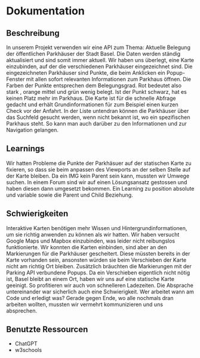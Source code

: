 # Dokumentation

## Beschreibung
In unserem Projekt verwenden wir eine API zum Thema: Aktuelle Belegung der öffentlichen Parkhäuser der Stadt Basel. Die Daten werden ständig aktualisiert und sind somit immer aktuell. Wir haben uns überlegt, eine Karte einzubinden, auf der die verschiedenen Parkhäuser eingezeichnet sind. Die eingezeichneten Parkhäuser sind Punkte, die beim Anklicken ein Popup-Fenster mit allen sofort relevanten Informationen zum Parkhaus öffnen. Die Farben der Punkte entsprechen dem Belegungsgrad. Rot bedeutet also stark , orange mittel und grün wenig belegt. Ist der Punkt schwarz, hat es keinen Platz mehr im Parkhaus. Die Karte ist für die schnelle Abfrage gedacht und erhält Grundinformationen für zum Beispiel einen kurzen Check vor der Anfahrt. In der Liste untendran können die Parkhäuser über das Suchfeld gesucht werden, wenn nicht bekannt ist, wo ein spezifischen Parkhaus steht. So kann man auch darüber zu den Informationen und zur Navigation gelangen.

## Learnings
Wir hatten Probleme die Punkte der Parkhäsuer auf der statischen Karte zu fixieren, so dass sie beim anpassen des Viewports an der selben Stelle auf der Karte bleiben. Da ein IMG kein Parent sein kann, mussten wir Umwege suchen. In einem Forum sind wir auf einen Lösungsansatz gestossen und haben diesen dann umgesetzt bekommen. Ein Learning zu position absolute und variable sowie die Parent und Child Beziehung.


## Schwierigkeiten
Interaktive Karten benötigen mehr Wissen und Hintergrundinformationen, um sie richtig anwenden zu können als wir hatten. Wir haben versucht Google Maps und Mapbox einzubinden, was leider nicht reibungslos funktionierte. Wir konnten die Karten einbinden, sind aber an den Markierungen für die Parkhäuser gescheitert. Diese müssten bereits in der Karte vorhanden sein, ansonsten würden sie beim Verschieben der Karte nicht am richtig Ort bleiben. Zusätzlich bräuchten die Markierungen mit der Parking API verbundene Popups. Da ein Verschieben eigentlich nicht nötig ist, Basel bleibt an einem Ort, haben wir uns auf eine statische Karte geeinigt. So profitieren wir auch von schnelleren Ladezeiten.
Die Absprache untereinander war sicherlich auch eine Schwierigkeit. Wer arbeitet wann am Code und erledigt was? Gerade gegen Ende, wo alle nochmals dran arbeiten wollten, mussten wir vermehrt kommunizieren und uns absprechen. 


## Benutzte Ressourcen

- ChatGPT
- w3schools
